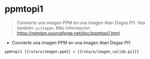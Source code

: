 # ppmtopi1

> Convierte una imagen PPM en una imagen Atari Degas PI1.
> Vea también: `pi1toppm`.
> Más información: <https://netpbm.sourceforge.net/doc/ppmtopi1.html>.

- Convierte una imagen PPM en una imagen Atari Degas PI1:

`ppmtopi1 {{ruta/a/imagen.ppm}} > {{ruta/a/imagen_salida.pi1}}`

